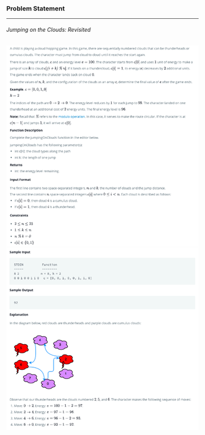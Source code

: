 ### Problem Statement

---

###### Jumping on the Clouds: Revisited

![](./que1.png)
![](./que2.png)
